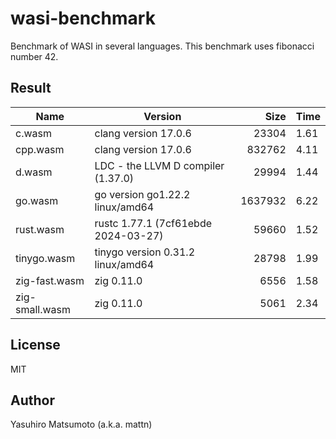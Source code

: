 # wasi-benchmark

Benchmark of WASI in several languages. This benchmark uses fibonacci number 42.

## Result

|Name|Version|Size|Time|
|-|-|-:|-|
|c.wasm|clang version 17.0.6|23304|1.61|
|cpp.wasm|clang version 17.0.6|832762|4.11|
|d.wasm|LDC - the LLVM D compiler (1.37.0)|29994|1.44|
|go.wasm|go version go1.22.2 linux/amd64|1637932|6.22|
|rust.wasm|rustc 1.77.1 (7cf61ebde 2024-03-27)|59660|1.52|
|tinygo.wasm|tinygo version 0.31.2 linux/amd64|28798|1.99|
|zig-fast.wasm|zig 0.11.0|6556|1.58|
|zig-small.wasm|zig 0.11.0|5061|2.34|

## License

MIT

## Author

Yasuhiro Matsumoto (a.k.a. mattn)
